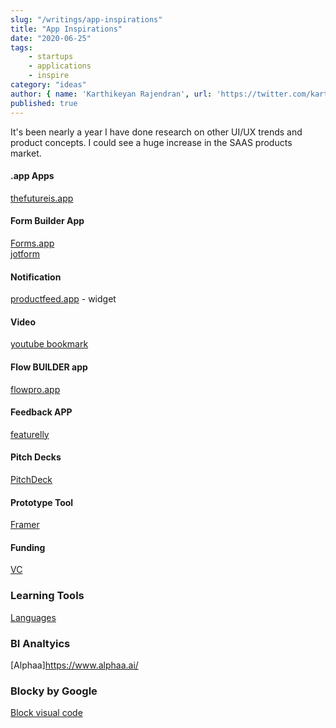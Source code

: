 ```yaml
---
slug: "/writings/app-inspirations"
title: "App Inspirations"
date: "2020-06-25"
tags: 
    - startups
    - applications
    - inspire
category: "ideas"
author: { name: 'Karthikeyan Rajendran', url: 'https://twitter.com/karthik_dot_js' }
published: true
---
```


It's been nearly a year I have done research on other UI/UX trends and product concepts. I could see a huge increase in the SAAS products market.

#### .app Apps
[thefutureis.app](https://thefutureis.app/)

#### Form Builder App
[Forms.app](https://forms.app/) \
[jotform](https://www.jotform.com/)

#### Notification 
[productfeed.app](https://productfeed.app/) - widget

#### Video
[youtube bookmark](https://taiji-drills.shenans.co/video?url=https%3A%2F%2Fyoutu.be%2FESmo4-vKPsg)

#### Flow BUILDER app
[flowpro.app](https://flowpro.app/)

#### Feedback APP
[featurelly](https://www.featurelly.com/)

#### Pitch Decks
[PitchDeck](https://www.pitchdeckhunt.com/)

#### Prototype Tool
[Framer](https://www.framer.com/)

#### Funding 
[VC](https://vcstack.com/)

### Learning Tools
[Languages](https://www.duolingo.com/)

### BI Analtyics 
[Alphaa]https://www.alphaa.ai/

### Blocky by Google
[Block visual code](https://developers.google.com/blockly/)


